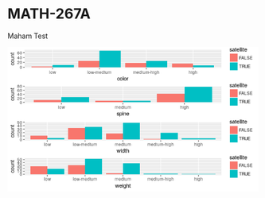 # MATH-267A
Maham Test



![Sample plot using cathistogram](https://raw.githubusercontent.com/saqib-ali/MATH-267A/master/sampleplots/Rplot.png)
